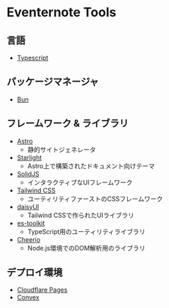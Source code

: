 # Eventernote Tools

## 言語

- [Typescript](https://www.typescriptlang.org/)

## パッケージマネージャ

- [Bun](https://bun.sh/)

## フレームワーク & ライブラリ

- [Astro](https://docs.astro.build/)
  - 静的サイトジェネレータ
- [Starlight](https://starlight.astro.build/)
  - Astro上で構築されたドキュメント向けテーマ
- [SolidJS](https://docs.solidjs.com/)
  - インタラクティブなUIフレームワーク
- [Tailwind CSS](https://tailwindcss.com/)
  - ユーティリティファーストのCSSフレームワーク
- [daisyUI](https://daisyui.com/)
  - Tailwind CSSで作られたUIライブラリ
- [es-toolkit](https://es-toolkit.slash.page/)
  - TypeScript用のユーティリティライブラリ
- [Cheerio](https://cheerio.js.org/)
  - Node.js環境でのDOM解析用のライブラリ

## デプロイ環境

- [Cloudflare Pages](https://developers.cloudflare.com/pages/)
- [Convex](https://docs.convex.dev/home)
